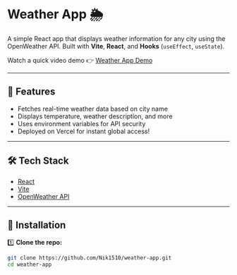 # Weather App 🌦️

A simple React app that displays weather information for any city using the OpenWeather API. Built with **Vite**, **React**, and **Hooks** (`useEffect`, `useState`).

Watch a quick video demo 👉 [Weather App Demo](https://x.com/nikhilshaw575/status/1928491725879914973)

---

## 🚀 Features

- Fetches real-time weather data based on city name
- Displays temperature, weather description, and more
- Uses environment variables for API security
- Deployed on Vercel for instant global access!

---

## 🛠️ Tech Stack

- [React](https://reactjs.org/)
- [Vite](https://vitejs.dev/)
- [OpenWeather API](https://openweathermap.org/api)

---

## 🔧 Installation

1️⃣ **Clone the repo:**

```bash
git clone https://github.com/Nik1510/weather-app.git
cd weather-app
